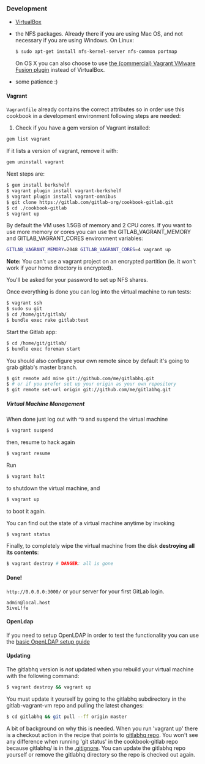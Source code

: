 ### Development

* [VirtualBox](https://www.virtualbox.org)
* the NFS packages. Already there if you are using Mac OS, and
  not necessary if you are using Windows. On Linux:

    ```bash
    $ sudo apt-get install nfs-kernel-server nfs-common portmap
    ```
    On OS X you can also choose to use [the (commercial) Vagrant VMware Fusion plugin](http://www.vagrantup.com/vmware) instead of VirtualBox.

* some patience :)

#### Vagrant
`Vagrantfile` already contains the correct attributes so in order use this cookbook in a development environment following steps are needed:

1. Check if you have a gem version of Vagrant installed:

```bash
gem list vagrant
```

If it lists a version of vagrant, remove it with:

```bash
gem uninstall vagrant
```

Next steps are:

```bash
$ gem install berkshelf
$ vagrant plugin install vagrant-berkshelf
$ vagrant plugin install vagrant-omnibus
$ git clone https://gitlab.com/gitlab-org/cookbook-gitlab.git
$ cd ./cookbook-gitlab
$ vagrant up
```

By default the VM uses 1.5GB of memory and 2 CPU cores. If you want to use more memory or cores you can use the GITLAB_VAGRANT_MEMORY and GITLAB_VAGRANT_CORES environment variables:

```bash
GITLAB_VAGRANT_MEMORY=2048 GITLAB_VAGRANT_CORES=4 vagrant up
```

**Note:**
You can't use a vagrant project on an encrypted partition (ie. it won't work if your home directory is encrypted).

You'll be asked for your password to set up NFS shares.

Once everything is done you can log into the virtual machine to run tests:

```bash
$ vagrant ssh
$ sudo su git
$ cd /home/git/gitlab/
$ bundle exec rake gitlab:test
```

Start the Gitlab app:
```bash
$ cd /home/git/gitlab/
$ bundle exec foreman start
```

You should also configure your own remote since by default it's going to grab
gitlab's master branch.

```bash
$ git remote add mine git://github.com/me/gitlabhq.git
$ # or if you prefer set up your origin as your own repository
$ git remote set-url origin git://github.com/me/gitlabhq.git
```

##### Virtual Machine Management

When done just log out with `^D` and suspend the virtual machine

```bash
$ vagrant suspend
```

then, resume to hack again

```bash
$ vagrant resume
```

Run

```bash
$ vagrant halt
```

to shutdown the virtual machine, and

```bash
$ vagrant up
```

to boot it again.

You can find out the state of a virtual machine anytime by invoking

```bash
$ vagrant status
```

Finally, to completely wipe the virtual machine from the disk **destroying all its contents**:

```bash
$ vagrant destroy # DANGER: all is gone
```

#### Done!

`http://0.0.0.0:3000/` or your server for your first GitLab login.

```
admin@local.host
5iveL!fe
```

#### OpenLdap

If you need to setup OpenLDAP in order to test the functionality you can use the [basic OpenLDAP setup guide](doc/open_LDAP.md)

#### Updating

The gitlabhq version is _not_ updated when you rebuild your virtual machine with the following command:

```bash
$ vagrant destroy && vagrant up
```

You must update it yourself by going to the gitlabhq subdirectory in the gitlab-vagrant-vm repo and pulling the latest changes:

```bash
$ cd gitlabhq && git pull --ff origin master
```

A bit of background on why this is needed. When you run 'vagrant up' there is a checkout action in the recipe that points to [gitlabhq repo](https://github.com/gitlabhq/gitlabhq). You won't see any difference when running 'git status' in the cookbook-gitlab repo because gitlabhq/ is in the [.gitignore](https://gitlab.com/gitlab-org/cookbook-gitlab/blob/master/.gitignore). You can update the gitlabhq repo yourself or remove the gitlabhq directory so the repo is checked out again.

